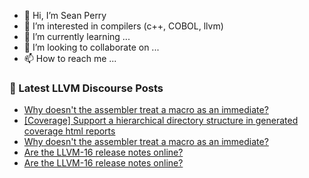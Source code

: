 - 👋 Hi, I’m Sean Perry
- 👀 I’m interested in compilers (c++, COBOL, llvm)
- 🌱 I’m currently learning ...
- 💞️ I’m looking to collaborate on ...
- 📫 How to reach me ...

<!---
s66perry/s66perry is a ✨ special ✨ repository because its `README.md` (this file) appears on your GitHub profile.
You can click the Preview link to take a look at your changes.
--->
### 📕 Latest LLVM Discourse Posts

<!-- DISCOURSE-LLVM:START -->
- [Why doesn&#39;t the assembler treat a macro as an immediate?](https://discourse.llvm.org/t/why-doesnt-the-assembler-treat-a-macro-as-an-immediate/68942#post_3)
- [[Coverage] Support a hierarchical directory structure in generated coverage html reports](https://discourse.llvm.org/t/coverage-support-a-hierarchical-directory-structure-in-generated-coverage-html-reports/68239#post_6)
- [Why doesn&#39;t the assembler treat a macro as an immediate?](https://discourse.llvm.org/t/why-doesnt-the-assembler-treat-a-macro-as-an-immediate/68942#post_2)
- [Are the LLVM-16 release notes online?](https://discourse.llvm.org/t/are-the-llvm-16-release-notes-online/68944#post_2)
- [Are the LLVM-16 release notes online?](https://discourse.llvm.org/t/are-the-llvm-16-release-notes-online/68944#post_1)
<!-- DISCOURSE-LLVM:END -->
